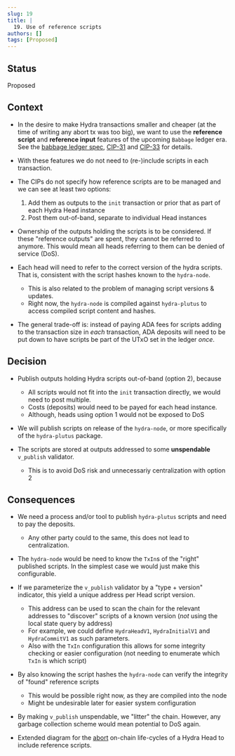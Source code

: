 ```yaml
---
slug: 19
title: | 
  19. Use of reference scripts
authors: []
tags: [Proposed]
---
```


## Status

Proposed

## Context

* In the desire to make Hydra transactions smaller and cheaper (at the time of writing any abort tx was too big), we want to use the **reference script** and **reference input** features of the upcoming `Babbage` ledger era. See the [babbage ledger spec](https://hydra.iohk.io/build/16861604/download/1/babbage-changes.pdf), [CIP-31](https://github.com/cardano-foundation/CIPs/tree/master/CIP-0031) and [CIP-33](https://github.com/cardano-foundation/CIPs/tree/master/CIP-0033) for details.

* With these features we do not need to (re-)include scripts in each transaction.

* The CIPs do not specify how reference scripts are to be managed and we can see at least two options:
  1. Add them as outputs to the `init` transaction or prior that as part of each Hydra Head instance
  2. Post them out-of-band, separate to individual Head instances

* Ownership of the outputs holding the scripts is to be considered. If these "reference outputs" are spent, they cannot be referred to anymore. This would mean all heads referring to them can be denied of service (DoS).

* Each head will need to refer to the correct version of the hydra scripts. That is, consistent with the script hashes known to the `hydra-node`.
  + This is also related to the problem of managing script versions & updates.
  + Right now, the `hydra-node` is compiled against `hydra-plutus` to access compiled script content and hashes.

* The general trade-off is: instead of paying ADA fees for scripts adding to the transaction size in _each_ transaction, ADA deposits will need to be put down to have scripts be part of the UTxO set in the ledger _once_.

## Decision

* Publish outputs holding Hydra scripts out-of-band (option 2), because
  + All scripts would not fit into the `init` transaction directly, we would need to post multiple.
  + Costs (deposits) would need to be payed for each head instance.
  + Although, heads using option 1 would not be exposed to DoS 

* We will publish scripts on release of the `hydra-node`, or more specifically of the `hydra-plutus` package.

* The scripts are stored at outputs addressed to some **unspendable** `v_publish` validator.
  + This is to avoid DoS risk and unnecessariy centralization with option 2

## Consequences

* We need a process and/or tool to publish `hydra-plutus` scripts and need to pay the deposits.
  + Any other party could to the same, this does not lead to centralization.

* The `hydra-node` would be need to know the `TxIn`s of the "right" published scripts. In the simplest case we would just make this configurable.

* If we parameterize the `v_publish` validator by a "type + version" indicator, this yield a unique address per Head script version.
  + This address can be used to scan the chain for the relevant addresses to "discover" scripts of a known version (*not* using the local state query by address)
  + For example, we could define `HydraHeadV1`, `HydraInitialV1` and `HydraCommitV1` as such parameters.
  + Also with the `TxIn` configuration this allows for some integrity checking or easier configuration (not needing to enumerate which `TxIn` is which script)

* By also knowing the script hashes the `hydra-node` can verify the integrity of "found" reference scripts
  + This would be possible right now, as they are compiled into the node
  + Might be undesirable later for easier system configuration

* By making `v_publish` unspendable, we "litter" the chain. However, any garbage collection scheme would mean potential to DoS again.

* Extended diagram for the [abort](img/on-chain-abort-reference-scripts.jpg) on-chain life-cycles of a Hydra Head to include reference scripts.

